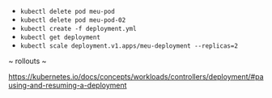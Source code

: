 * `kubectl delete pod meu-pod`
* `kubectl delete pod meu-pod-02`
* `kubectl create -f deployment.yml`
* `kubectl get deployment`
* `kubectl scale deployment.v1.apps/meu-deployment --replicas=2`

~ rollouts ~

https://kubernetes.io/docs/concepts/workloads/controllers/deployment/#pausing-and-resuming-a-deployment